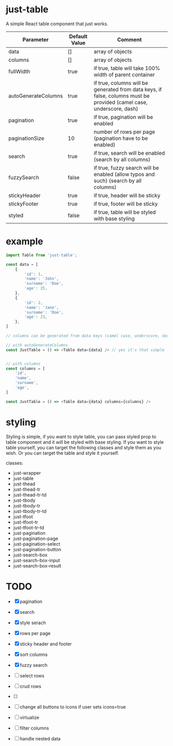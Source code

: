 # just-table
A simple React table component that just works.  


| Parameter | Default Value | Comment |
| --- | --- | --- |
| data | [] | array of objects |
| columns | [] | array of objects |
| fullWidth | true | if true, table will take 100% width of parent container |
| autoGenerateColumns | true | if true, columns will be generated from data keys, if false, columns must be provided (camel case, underscore, dash) |
| pagination | true | if true, pagination will be enabled |
| paginationSize | 10 | number of rows per page (pagination have to be enabled) |
| search | true | if true, search will be enabled (search by all columns) |
| fuzzySearch | false | if true, fuzzy search will be enabled (allow typos and such) (search by all columns) |
| stickyHeader | true | if true, header will be sticky |
| stickyFooter | true | if true, footer will be sticky |
| styled | false | if true, table will be styled with base styling |

# example
```javascript
import Table from 'just-table';

const data = [
    {
        'id': 1,
        'name': 'John',
        'surname': 'Doe',
        'age': 25,
    },
    {
        'id': 2,
        'name': 'Jane',
        'surname': 'Doe',
        'age': 23,
    },
]

// columns can be generated from data keys (camel case, underscore, dash) if autoGenerateColumns is true or columns can be provided manually

// with autoGenerateColumns
const JustTable = () => <Table data={data} /> // yes it's that simple


// with columns
const columns = [
    'id',
    'name',
    'surname',
    'age',
]

const JustTable = () => <Table data={data} columns={columns} />
```

# styling
Styling is simple, if you want to style table, you can pass styled prop to table component and it will be styled with base styling. If you want to style table yourself, you can target the following classes and style them as you wish. Or you can target the table and style it yourself.

classes:
- just-wrapper
- just-table
- just-thead
- just-thead-tr
- just-thead-tr-td
- just-tbody
- just-tbody-tr
- just-tbody-tr-td
- just-tfoot
- just-tfoot-tr
- just-tfoot-tr-td
- just-pagination
- just-pagination-page
- just-pagination-select
- just-pagination-button
- just-search-box
- just-search-box-input
- just-search-box-result




# TODO
- [x] pagination
- [x] search
- [x] style serach
- [x] rows per page
- [x] sticky header and footer
- [x] sort columns
- [x] fuzzy search
- [ ] select rows
- [ ] crud rows
- [ ] 
- [ ] change all buttons to icons if user sets icons=true
- [ ] virtualize
- [ ] filter columns
- [ ] handle nested data




